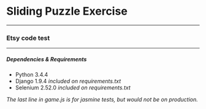 # Sliding Puzzle Exercise
***

### Etsy code test
***



##### Dependencies & Requirements

* Python 3.4.4
* Django 1.9.4 _included on requirements.txt_
* Selenium 2.52.0 _included on requirements.txt_



*The last line in game.js is for jasmine tests, but would not be on production.*



